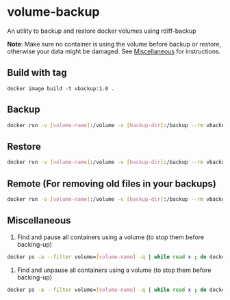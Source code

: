 # volume-backup

An utility to backup and restore docker volumes using rdiff-backup

**Note**: Make sure no container is using the volume before backup or restore, otherwise your data might be damaged. See [Miscellaneous](#miscellaneous) for instructions.

## Build with tag

`docker image build -t vbackup:1.0 .`

## Backup

```bash
docker run -v [volume-name]:/volume -v [backup-dir]:/backup --rm vbackup:1.0 backup
```

## Restore

```bash
docker run -v [volume-name]:/volume -v [backup-dir]:/backup --rm vbackup:1.0 restore -o "-r 10D"
```

## Remote (For removing old files in your backups)

```bash
docker run -v [volume-name]:/volume -v [backup-dir]:/backup --rm vbackup:1.0 remote -v -o "--remove-older-than 20B"
```

## Miscellaneous

1. Find and pause all containers using a volume (to stop them before backing-up)

```bash
docker ps -a --filter volume=[volume-name] -q | while read x ; do docker pause $x ; done
```

1. Find and unpause all containers using a volume (to stop them before backing-up)

```bash
docker ps -a --filter volume=[volume-name] -q | while read x ; do docker unpause $x ; done
```
